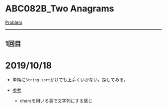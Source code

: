 # ABC082B_Two Anagrams

[Problem](https://atcoder.jp/contests/abc082/tasks/abc082_b)

---
## 1回目
# 2019/10/18
* 単純に`String.sort`かけても上手くいかない。探してみる。

* [参考](https://atcoder.jp/contests/abc082/submissions/1931263)
    * charsを用いる事で文字列にする感じ


